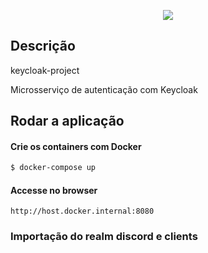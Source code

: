 <p align="center">
  <a href="keycloak-project" target="blank"><img src="keycloak-project"/></a>
</p>

## Descrição

keycloak-project

Microsserviço de autenticação com Keycloak

## Rodar a aplicação

#### Crie os containers com Docker

```bash
$ docker-compose up
```

#### Accesse no browser

```
http://host.docker.internal:8080
```

### Importação do realm discord e clients


